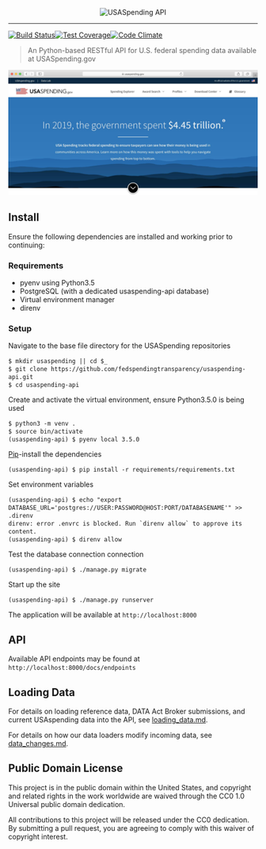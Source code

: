 <p align="center"><img src="https://www.usaspending.gov/img/logo@2x.png" alt="USASpending API"></p>

---

[![Build Status](https://travis-ci.org/fedspendingtransparency/usaspending-api.svg?branch=master)](https://travis-ci.org/fedspendingtransparency/usaspending-api)[![Test Coverage](https://codeclimate.com/github/fedspendingtransparency/usaspending-api/badges/coverage.svg)](https://codeclimate.com/github/fedspendingtransparency/usaspending-api/coverage)[![Code Climate](https://codeclimate.com/github/fedspendingtransparency/usaspending-api/badges/gpa.svg)](https://codeclimate.com/github/fedspendingtransparency/usaspending-api)

> An Python-based RESTful API for U.S. federal spending data available at USASpending.gov

![USASpending Landing Page](readme.jpg?raw=true "Readme")

## Install 

Ensure the following dependencies are installed and working prior to continuing:

### Requirements
- pyenv using Python3.5
- PostgreSQL (with a dedicated usaspending-api database)
- Virtual environment manager 
- direnv

### Setup
Navigate to the base file directory for the USASpending repositories

	$ mkdir usaspending || cd $_
	$ git clone https://github.com/fedspendingtransparency/usaspending-api.git
    $ cd usaspending-api
  
Create and activate the virtual environment, ensure Python3.5.0 is being used

	$ python3 -m venv .
    $ source bin/activate
    (usaspending-api) $ pyenv local 3.5.0

   
[Pip](https://pip.pypa.io/en/stable/installing/)-install the dependencies
	
    (usaspending-api) $ pip install -r requirements/requirements.txt

Set environment variables

	(usaspending-api) $ echo "export DATABASE_URL='postgres://USER:PASSWORD@HOST:PORT/DATABASENAME'" >> .direnv
    direnv: error .envrc is blocked. Run `direnv allow` to approve its content.
    (usaspending-api) $ direnv allow
    
Test the database connection connection

	(usaspending-api) $ ./manage.py migrate

Start up the site

	(usaspending-api) $ ./manage.py runserver
    
The application will be available at `http://localhost:8000`

## API

Available API endpoints may be found at `http://localhost:8000/docs/endpoints`

## Loading Data

For details on loading reference data, DATA Act Broker submissions, and current USAspending data into the API, see [loading_data.md](loading_data.md).

For details on how our data loaders modify incoming data, see [data_changes.md](data_changes.md).

## Public Domain License

This project is in the public domain within the United States, and copyright and related rights in the work worldwide are waived through the CC0 1.0 Universal public domain dedication.

All contributions to this project will be released under the CC0 dedication. By submitting a pull request, you are agreeing to comply with this waiver of copyright interest.
